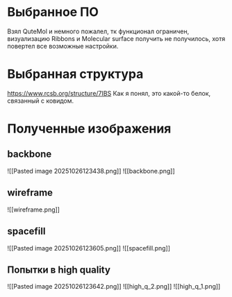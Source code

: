 # Выбранное ПО
Взял QuteMol и немного пожалел, тк функционал ограничен, визуализацию Ribbons и Molecular surface получить не получилось, хотя повертел все возможные настройки.
# Выбранная структура
https://www.rcsb.org/structure/7IBS
Как я понял, это какой-то белок, связанный с ковидом.

# Полученные изображения
## backbone
![[Pasted image 20251026123438.png]]
![[backbone.png]]
## wireframe
![[wireframe.png]]
## spacefill
![[Pasted image 20251026123605.png]]
![[spacefill.png]]

## Попытки в high quality
![[Pasted image 20251026123642.png]]
![[high_q_2.png]]
![[high_q_1.png]]